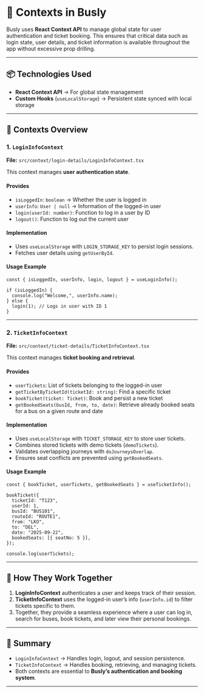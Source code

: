 # 🧩 Contexts in Busly

Busly uses **React Context API** to manage global state for user authentication and ticket booking.
This ensures that critical data such as login state, user details, and ticket information is available throughout the app without excessive prop drilling.

---

## 📦 Technologies Used

- **React Context API** → For global state management
- **Custom Hooks** (`useLocalStorage`) → Persistent state synced with local storage

---

## 🔑 Contexts Overview

### 1. `LoginInfoContext`

**File:** `src/context/login-details/LoginInfoContext.tsx`

This context manages **user authentication state**.

#### Provides

- `isLoggedIn`: `boolean` → Whether the user is logged in
- `userInfo`: `User | null` → Information of the logged-in user
- `login(userId: number)`: Function to log in a user by ID
- `logout()`: Function to log out the current user

#### Implementation

- Uses `useLocalStorage` with `LOGIN_STORAGE_KEY` to persist login sessions.
- Fetches user details using `getUserById`.

#### Usage Example

```tsx
const { isLoggedIn, userInfo, login, logout } = useLoginInfo();

if (isLoggedIn) {
  console.log("Welcome,", userInfo.name);
} else {
  login(1); // Logs in user with ID 1
}
```

---

### 2. `TicketInfoContext`

**File:** `src/context/ticket-details/TicketInfoContext.tsx`

This context manages **ticket booking and retrieval**.

#### Provides

- `userTickets`: List of tickets belonging to the logged-in user
- `getTicketByTicketId(ticketId: string)`: Find a specific ticket
- `bookTicket(ticket: Ticket)`: Book and persist a new ticket
- `getBookedSeats(busId, from, to, date)`: Retrieve already booked seats for a bus on a given route and date

#### Implementation

- Uses `useLocalStorage` with `TICKET_STORAGE_KEY` to store user tickets.
- Combines stored tickets with demo tickets (`demoTickets`).
- Validates overlapping journeys with `doJourneysOverlap`.
- Ensures seat conflicts are prevented using `getBookedSeats`.

#### Usage Example

```tsx
const { bookTicket, userTickets, getBookedSeats } = useTicketInfo();

bookTicket({
  ticketId: "T123",
  userId: 1,
  busId: "BUS101",
  routeId: "ROUTE1",
  from: "LKO",
  to: "DEL",
  date: "2025-09-22",
  bookedSeats: [{ seatNo: 5 }],
});

console.log(userTickets);
```

---

## 🔄 How They Work Together

1. **LoginInfoContext** authenticates a user and keeps track of their session.
2. **TicketInfoContext** uses the logged-in user’s info (`userInfo.id`) to filter tickets specific to them.
3. Together, they provide a seamless experience where a user can log in, search for buses, book tickets, and later view their personal bookings.

---

## 📜 Summary

- `LoginInfoContext` → Handles login, logout, and session persistence.
- `TicketInfoContext` → Handles booking, retrieving, and managing tickets.
- Both contexts are essential to **Busly’s authentication and booking system**.

---
